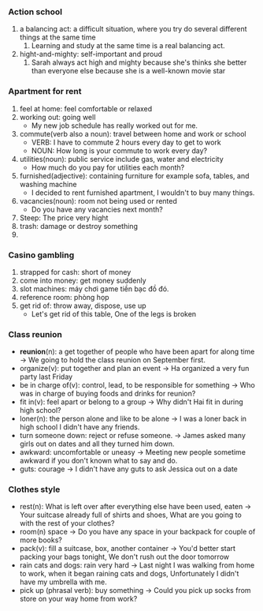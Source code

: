 ### Action school
1. a balancing act: a difficult situation, where you try do several different things at the same time
    1. Learning and study at the same time is a real balancing act.
2. hight-and-mighty: self-important and proud
    1. Sarah always act high and mighty because she's thinks she better than everyone else because she is a well-known movie star

### Apartment for rent
1. feel at home: feel comfortable or relaxed
2. working out: going well
    + My new job schedule has really worked out for me.
3. commute(verb also a noun): travel between home and work or school
    + VERB: I have to commute 2 hours every day to get to work
    + NOUN: How long is your commute to work every day?
4. utilities(noun): public service include gas, water and electricity
    + How much do you pay for utilities each month?
5. furnished(adjective): containing furniture for example sofa, tables, and washing machine
    + I decided to rent furnished apartment, I wouldn't to buy many things.
6. vacancies(noun): room not being used or rented
    + Do you have any vacancies next month?
7. Steep: The price very hight
8. trash: damage or destroy something
9. 

### Casino gambling
1. strapped for cash: short of money
2. come into money: get money suddenly
3. slot machines: máy chơi game tiền bạc đồ đó.
4. reference room: phòng họp
5. get rid of: throw away, dispose, use up
    - Let's get rid of this table, One of the legs is broken
### Class reunion
- **reunion**(n): a get together of people who have been apart for along time
    -> We going to hold the class reunion on September first.
- organize(v): put together and plan an event
    -> Ha organized a very fun party last Friday
- be in charge of(v): control, lead, to be responsible for something
    -> Who was in charge of buying foods and drinks for reunion?
- fit in(v): feel apart or belong to a group
    -> Why didn't Hai fit in during high school?
- loner(n): the person alone and like to be alone
    -> I was a loner back in high school I didn't have any friends.
- turn someone down: reject or refuse someone.
    -> James asked many girls out on dates and all they turned him down.
- awkward: uncomfortable or uneasy
    -> Meeting new people sometime awkward if you don't known what to say and do.
- guts: courage
    -> I didn't have any guts to ask Jessica out on a date

### Clothes style
- rest(n): What is left over after everything else have been used, eaten
    -> Your suitcase already full of shirts and shoes, What are you going to with the rest of your clothes?
- room(n) space
    -> Do you have any space in your backpack for couple of more books? 
- pack(v): fill a suitcase, box, another container
    -> You'd better start packing your bags tonight, We don't rush out the door tomorrow
- rain cats and dogs: rain very hard
    -> Last night I was walking from home to work, when it began raining cats and dogs, Unfortunately I didn't have my umbrella with me.
- pick up (phrasal verb): buy something
    -> Could you pick up socks from store on your way home from work?
    